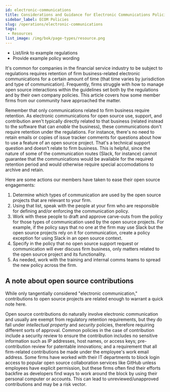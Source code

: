 ```yaml
---
id: electronic-communications
title: Considerations and Guidance for Electronic Communications Policies and Open Source
sidebar_label: ECOM Policies
slug: /operations/electronic-communications
tags:
 - Resources
list_image: /img/bok/page-types/resource.png
---
```


<BoxOut title="Work In Progress" image="/img/bok/warning.png">

* List/link to example regulations
* Provide example policy wording

</BoxOut>

It's common for companies in the financial service industry to be subject to regulations requires retention of firm business-related electronic communications for a certain amount of time (that time varies by jurisdiction and type of communication). Frequently, firms struggle with how to manage open source interactions within the guidelines set both by the regulations and by their own company policies. This article covers how some member firms from our community have approached the matter.

Remember that only communications related to firm business require retention. As electronic communications for open source use, support, and contribution aren't typically directly related to that business (related instead to the software that can _enable_ the business), these communications don't require retention under the regulations. For instance, there's no need to retain emails or copies of issue tracker comments for questions about how to use a feature of an open source project. That's a technical support question and doesn't relate to firm business. This is helpful, since the nature of some of the communication routes (Slack, for instance) cannot guarantee that the communications would be available for the required retention period and would otherwise require special accomodations to archive and retain.

Here are some actions our members have taken to ease their open source engagements:

1. Determine which types of communication are used by the open source projects that are relevant to your firm.
1. Using that list, speak with the people at your firm who are responsible for defining and/or enforcing the communication policy.
1. Work with these people to draft and approve carve-outs from the policy for those types of communication used by the open source projects. For example, if the policy says that no one at the firm may use Slack but the open source projects rely on it for communication, create a policy exception for using Slack in an open source context.
1. Specify in the policy that no open source support request or communication will ever discuss firm business, only matters related to the open source project and its functionality.
1. As needed, work with the training and internal comms teams to spread the new policy across the firm.

## A note about open source contributions

While only tangentially considered "electronic communication," contributions to open source projects are related enough to warrant a quick note here.

Open source contributions do naturally involve electronic communication and usually are exempt from regulatory retention requirements, but they do fall under _intellectual property_ and _security_ policies, therefore requiring different sorts of approval. Common policies in the case of contribution include a security review to ensure the contribution includes no sensitive information such as IP addresses, host names, or access keys; pre-contribution review for patentable innovations; and a requirement that all firm-related contributions be made under the employee's work email address. Some firms have worked with their IT departments to block login access to popular open source collaboration services like GitHub unless employees have explicit permission, but these firms often find their efforts backfire as developers find ways to work around the block by using their personal computer or accounts. This can lead to unreviewed/unapproved contributions and may be a risk vector.